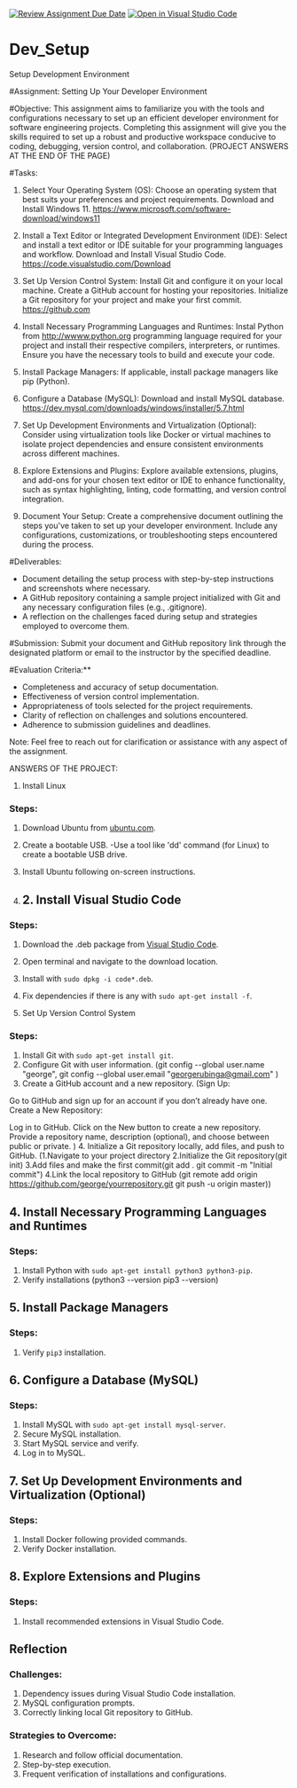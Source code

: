 [![Review Assignment Due Date](https://classroom.github.com/assets/deadline-readme-button-24ddc0f5d75046c5622901739e7c5dd533143b0c8e959d652212380cedb1ea36.svg)](https://classroom.github.com/a/vbnbTt5m)
[![Open in Visual Studio Code](https://classroom.github.com/assets/open-in-vscode-718a45dd9cf7e7f842a935f5ebbe5719a5e09af4491e668f4dbf3b35d5cca122.svg)](https://classroom.github.com/online_ide?assignment_repo_id=15240361&assignment_repo_type=AssignmentRepo)
# Dev_Setup
Setup Development Environment

#Assignment: Setting Up Your Developer Environment

#Objective:
This assignment aims to familiarize you with the tools and configurations necessary to set up an efficient developer environment for software engineering projects. Completing this assignment will give you the skills required to set up a robust and productive workspace conducive to coding, debugging, version control, and collaboration. (PROJECT ANSWERS AT THE END OF THE PAGE)

#Tasks:

1. Select Your Operating System (OS):
   Choose an operating system that best suits your preferences and project requirements. Download and Install Windows 11. https://www.microsoft.com/software-download/windows11  
2. Install a Text Editor or Integrated Development Environment (IDE):
   Select and install a text editor or IDE suitable for your programming languages and workflow. Download and Install Visual Studio Code. https://code.visualstudio.com/Download
3. Set Up Version Control System:
   Install Git and configure it on your local machine. Create a GitHub account for hosting your repositories. Initialize a Git repository for your project and make your first commit. https://github.com

4. Install Necessary Programming Languages and Runtimes:
  Instal Python from http://wwww.python.org programming language required for your project and install their respective compilers, interpreters, or runtimes. Ensure you have the necessary tools to build and execute your code.

5. Install Package Managers:
   If applicable, install package managers like pip (Python).

6. Configure a Database (MySQL):
   Download and install MySQL database. https://dev.mysql.com/downloads/windows/installer/5.7.html

7. Set Up Development Environments and Virtualization (Optional):
   Consider using virtualization tools like Docker or virtual machines to isolate project dependencies and ensure consistent environments across different machines.

8. Explore Extensions and Plugins:
   Explore available extensions, plugins, and add-ons for your chosen text editor or IDE to enhance functionality, such as syntax highlighting, linting, code formatting, and version control integration.

9. Document Your Setup:
    Create a comprehensive document outlining the steps you've taken to set up your developer environment. Include any configurations, customizations, or troubleshooting steps encountered during the process. 

#Deliverables:
- Document detailing the setup process with step-by-step instructions and screenshots where necessary.
- A GitHub repository containing a sample project initialized with Git and any necessary configuration files (e.g., .gitignore).
- A reflection on the challenges faced during setup and strategies employed to overcome them.

#Submission:
Submit your document and GitHub repository link through the designated platform or email to the instructor by the specified deadline.

#Evaluation Criteria:**
- Completeness and accuracy of setup documentation.
- Effectiveness of version control implementation.
- Appropriateness of tools selected for the project requirements.
- Clarity of reflection on challenges and solutions encountered.
- Adherence to submission guidelines and deadlines.

Note: Feel free to reach out for clarification or assistance with any aspect of the assignment.

ANSWERS OF THE PROJECT:

1. Install Linux
### Steps:
 1. Download Ubuntu from [ubuntu.com](https://ubuntu.com/download).
 2. Create a bootable USB. -Use a tool like 'dd' command (for Linux) to create a bootable USB drive.
 3. Install Ubuntu following on-screen instructions.

2. ## 2. Install Visual Studio Code
### Steps:
1. Download the .deb package from [Visual Studio Code](https://code.visualstudio.com/Download).
2. Open terminal and navigate to the download location.
3. Install with `sudo dpkg -i code*.deb`.
4. Fix dependencies if there is any with  `sudo apt-get install -f`.

 3. Set Up Version Control System
### Steps:
1. Install Git with `sudo apt-get install git`.
2. Configure Git with user information. (git config --global user.name "george",
git config --global user.email "georgerubinga@gmail.com"
)
3. Create a GitHub account and a new repository. (Sign Up:

Go to GitHub and sign up for an account if you don’t already have one.
Create a New Repository:

Log in to GitHub.
Click on the New button to create a new repository.
Provide a repository name, description (optional), and choose between public or private.
)
4. Initialize a Git repository locally, add files, and push to GitHub. (1.Navigate to your project directory
2.Initialize the Git repository(git init)
3.Add files and make the first commit(git add .
git commit -m "Initial commit")
4.Link the local repository to GitHub (git remote add origin https://github.com/george/yourrepository.git
git push -u origin master))


## 4. Install Necessary Programming Languages and Runtimes
### Steps:
1. Install Python with `sudo apt-get install python3 python3-pip`.
2. Verify installations (python3 --version
pip3 --version)

## 5. Install Package Managers
### Steps:
1. Verify `pip3` installation.


## 6. Configure a Database (MySQL)
### Steps:
1. Install MySQL with `sudo apt-get install mysql-server`.
2. Secure MySQL installation.
3. Start MySQL service and verify.
4. Log in to MySQL.

## 7. Set Up Development Environments and Virtualization (Optional)
### Steps:
1. Install Docker following provided commands.
2. Verify Docker installation.

## 8. Explore Extensions and Plugins
### Steps:
1. Install recommended extensions in Visual Studio Code.

## Reflection
### Challenges:
1. Dependency issues during Visual Studio Code installation.
2. MySQL configuration prompts.
3. Correctly linking local Git repository to GitHub.

### Strategies to Overcome:
1. Research and follow official documentation.
2. Step-by-step execution.
3. Frequent verification of installations and configurations.